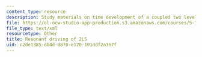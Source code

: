 ```yaml
---
content_type: resource
description: Study materials on time development of a coupled two level system.
file: https://ol-ocw-studio-app-production.s3.amazonaws.com/courses/5-74-introductory-quantum-mechanics-ii-spring-2009/c2de1385db4dd870e120101ddf2a167f_MIT5_74s09_study02.xmcd
file_type: text/xml
resourcetype: Other
title: Resonant driving of 2LS
uid: c2de1385-db4d-d870-e120-101ddf2a167f
---
```

